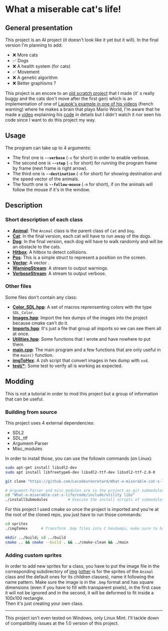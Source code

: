 # What a miserable cat's life!
## General presentation
This project is an AI project (it doesn't look like it yet but it will). In the final version I'm planning to add:
+ ❌ More cats
+ ✅ Dogs
+ ❌ A health system (for cats)
+ ✅ Movement
+ ❌ A genetic algorithm
+ ❌ Better graphisms ?

This project is an encore to an [old scratch project](https://scratch.mit.edu/projects/713148064/) that I made (it' s really buggy and the cats don't move after the first gen) which is an implementation of one of [Laupok's example in one of his videos](https://youtu.be/F63GNXGHVwM?t=501s) (french warning) where he makes a brain that plays Mario World, I'm aware that he made a [video](https://www.youtube.com/watch?v=u5xCl1bSe6o&t=0s&ab_channel=Laupok) explaining his [code](https://pastebin.com/Jcvdqhqm) in details but I didn't watch it nor seen his code since I want to do this project my way.

## Usage
The program can take up to 4 arguments:
+ The first  one is **`--verbose`** (`-v` for short) in order to enable verbose.
+ The second one is **`--step`** (`-s` for short) for running the program frame by frame (next frame is right arrow).
+ The third  one is **`--destination`** (`-d` for short) for showing destination and the speed vector of the animals.
+ The fourth one is **`--follow-mouse`** (`-m` for short), if on the animals will follow the mouse if it's in the window.

## Description
### Short description of each class
+ **[Animal](code/include/Animal.hpp)**: The `Animal` class is the parent class of `Cat` and `Dog`.
+ **[Cat](code/include/Cat.hpp)**: In the final version, each cat will have to run away of the dogs.
+ **[Dog](code/include/Dog.hpp)**: In the final version, each dog will have to walk randomly and will be an obstacle to the cats.
+ **[Hitbox](code/include/Hitbox.hpp)**: A hitbox to detect collisions.
+ **[Pos](code/include/Pos.hpp)**: This is a simple struct to represent a position on the screen.
+ **[Vector](code/include/Vector.hpp)**: A vector <!--duh-->.
+ **[WarningStream](code/include/Warning.hpp)**: A stream to output warnings.
+ **[VerboseStream](code/include/Verbose.hpp)**: A stream to output verbose.

### Other files
Some files don't contain any class:
+ **[Color_SDL.hpp](code/include/Color_SDL.hpp)**: A set of macros reprensenting colors with the type `SDL_Color`.
+ **[Images.hpp](code/include/Images.hpp)**: Import the hex dumps of the images into the project because cmake can't do it.
+ **[Imports.hpp](code/include/Imports.hpp)**: It's just a file that group all imports so we can see them all at once.
+ **[Utilities.hpp](code/include/Utilities.hpp)**: Some functions that I wrote and have nowhere to put them.
+ **[main.cpp](code/src/main.cpp)**: The main program and a few functions that are only useful in the `main()` function.
+ **[imgToHex](sprites/imgToHex)**: A zsh script that convert images in hex dump with `xxd`.
+ **[test/*](test/)**: Some test to verify all is working as expected.

## Modding
This is not a tutorial in order to mod this project but a group of information that can be useful.

### Building from source
This project uses 4 external dependencies:
- SDL2
- SDL_ttf
- Argument-Parser
- Misc_modules

In order to install those, you can use the followin commands (on Linux):
```bash
sudo apt-get install libsdl2-dev										# SDL2
sudo apt install libfreetype6-dev libsdl2-ttf-dev libsdl2-ttf-2.0-0		# SDL_tff

git clone "https://github.com/Lecodeurenretard/What-a-miserable-cat-s-life.git"

# Argument-Parser and misc_modules are in the project as git submodules
cd "What-a-miserable-cat-s-life/code/include/utility libs"
./installSubmodules			# Execute the install scripts of submodules
```

For this project I used cmake so once the project is imported and you're at the root of the cloned repo, you just have to run those commands:
```bash
cd sprites
./imgToHex		# Transform .bmp files into C hexdumps, make sure to have zsh installed

mkdir ../build; cd ../build
cmake .. && cmake --build . && ../cmake-clean && ./main 
```

### Adding custom sprites
In order to add new sprites for a class, you have to put the image file in the corresponding subdirectory of [img](sprites/img/) ([other](sprites/img/other) is for the  sprites of the `Animal` class and the default ones for its children classes), name it following the name pattern. Make sure the image is in the `.bmp` format and has square dimensions (even if you have to fill with transparent pixels), in the first case it will not be ignored and in the second, it will be deformed to fit inside a 100x100 rectangle.  
Then it's just creating your own class.


_________________________________
This project isn't even tested on Windows, only Linux Mint. I'll tackle down of compatibility issues at the 1.0 version of this project.
